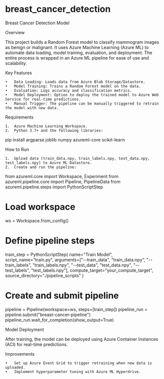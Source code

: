 # breast_cancer_detection

Breast Cancer Detection Model

Overview

This project builds a Random Forest model to classify mammogram images as benign or malignant. It uses Azure Machine Learning (Azure ML) to automate data loading, model training, evaluation, and deployment. The entire process is wrapped in an Azure ML pipeline for ease of use and scalability.

Key Features

	•	Data Loading: Loads data from Azure Blob Storage/Datastore.
	•	Model Training: Trains a Random Forest model on the data.
	•	Evaluation: Logs accuracy and classification metrics.
	•	Model Deployment: Option to deploy the trained model to Azure Web Service for real-time predictions.
	•	Manual Trigger: The pipeline can be manually triggered to retrain the model with new data.

Requirements

	1.	Azure Machine Learning Workspace.
	2.	Python 3.7+ and the following libraries:

pip install argparse joblib numpy azureml-core scikit-learn

How to Run

	1.	Upload data (train_data.npy, train_labels.npy, test_data.npy, test_labels.npy) to Azure ML Datastore.
	2.	Create and run the pipeline:

from azureml.core import Workspace, Experiment
from azureml.pipeline.core import Pipeline, PipelineData
from azureml.pipeline.steps import PythonScriptStep

# Load workspace
ws = Workspace.from_config()

# Define pipeline steps
train_step = PythonScriptStep(
    name="Train Model",
    script_name="train.py",
    arguments=["--train_data", "train_data.npy", "--train_labels", "train_labels.npy", 
               "--test_data", "test_data.npy", "--test_labels", "test_labels.npy"],
    compute_target="your_compute_target",
    source_directory="./pipeline_scripts"
)

# Create and submit pipeline
pipeline = Pipeline(workspace=ws, steps=[train_step])
pipeline_run = pipeline.submit("breast-cancer-pipeline")
pipeline_run.wait_for_completion(show_output=True)

Model Deployment

After training, the model can be deployed using Azure Container Instances (ACI) for real-time predictions.

Improvements

	•	Set up Azure Event Grid to trigger retraining when new data is uploaded.
	•	Implement hyperparameter tuning with Azure ML Hyperdrive.

